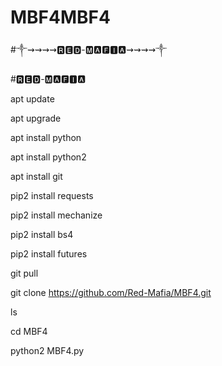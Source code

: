 # MBF4MBF4

#༒⇝⇝⇝⇝🆁🅴🅳-🅼🅰🅵🅸🅰⇝⇝⇝⇝༒

#🆁🅴🅳-🅼🅰🅵🅸🅰

apt update

apt upgrade

apt install python

apt install python2

apt install git

pip2 install requests

pip2 install mechanize

pip2 install bs4

pip2 install futures

git pull

git clone https://github.com/Red-Mafia/MBF4.git

ls

cd MBF4

python2 MBF4.py

